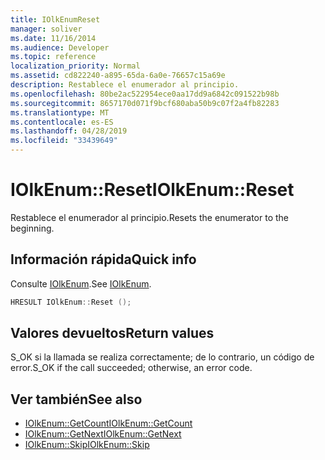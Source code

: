 ```yaml
---
title: IOlkEnumReset
manager: soliver
ms.date: 11/16/2014
ms.audience: Developer
ms.topic: reference
localization_priority: Normal
ms.assetid: cd822240-a895-65da-6a0e-76657c15a69e
description: Restablece el enumerador al principio.
ms.openlocfilehash: 80be2ac522954ece0aa17dd9a6842c091522b98b
ms.sourcegitcommit: 8657170d071f9bcf680aba50b9c07f2a4fb82283
ms.translationtype: MT
ms.contentlocale: es-ES
ms.lasthandoff: 04/28/2019
ms.locfileid: "33439649"
---
```

# <a name="iolkenumreset"></a><span data-ttu-id="c08df-103">IOlkEnum::Reset</span><span class="sxs-lookup"><span data-stu-id="c08df-103">IOlkEnum::Reset</span></span>

<span data-ttu-id="c08df-104">Restablece el enumerador al principio.</span><span class="sxs-lookup"><span data-stu-id="c08df-104">Resets the enumerator to the beginning.</span></span>
  
## <a name="quick-info"></a><span data-ttu-id="c08df-105">Información rápida</span><span class="sxs-lookup"><span data-stu-id="c08df-105">Quick info</span></span>

<span data-ttu-id="c08df-106">Consulte [IOlkEnum](iolkenum.md).</span><span class="sxs-lookup"><span data-stu-id="c08df-106">See [IOlkEnum](iolkenum.md).</span></span>
  
```cpp
HRESULT IOlkEnum::Reset ();
```

## <a name="return-values"></a><span data-ttu-id="c08df-107">Valores devueltos</span><span class="sxs-lookup"><span data-stu-id="c08df-107">Return values</span></span>

<span data-ttu-id="c08df-108">S_OK si la llamada se realiza correctamente; de lo contrario, un código de error.</span><span class="sxs-lookup"><span data-stu-id="c08df-108">S_OK if the call succeeded; otherwise, an error code.</span></span>
  
## <a name="see-also"></a><span data-ttu-id="c08df-109">Ver también</span><span class="sxs-lookup"><span data-stu-id="c08df-109">See also</span></span>

- [<span data-ttu-id="c08df-110">IOlkEnum::GetCount</span><span class="sxs-lookup"><span data-stu-id="c08df-110">IOlkEnum::GetCount</span></span>](iolkenum-getcount.md)
- [<span data-ttu-id="c08df-111">IOlkEnum::GetNext</span><span class="sxs-lookup"><span data-stu-id="c08df-111">IOlkEnum::GetNext</span></span>](iolkenum-getnext.md)
- [<span data-ttu-id="c08df-112">IOlkEnum::Skip</span><span class="sxs-lookup"><span data-stu-id="c08df-112">IOlkEnum::Skip</span></span>](iolkenum-skip.md)

